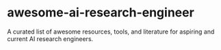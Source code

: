 # awesome-ai-research-engineer
A curated list of awesome resources, tools, and literature for aspiring and current AI research engineers.
